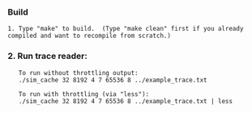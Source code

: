 ### Build

`1. Type "make" to build.  (Type "make clean" first if you already compiled and want to recompile from scratch.)`

### 2. Run trace reader:
```
   To run without throttling output:
   ./sim_cache 32 8192 4 7 65536 8 ../example_trace.txt

   To run with throttling (via "less"):
   ./sim_cache 32 8192 4 7 65536 8 ../example_trace.txt | less
```
